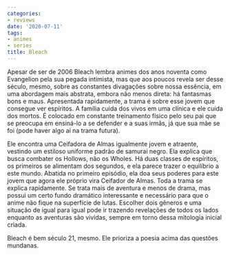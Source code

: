 ```yaml
---
categories:
- reviews
date: '2020-07-11'
tags:
- animes
- series
title: Bleach
---
```


Apesar de ser de 2006 Bleach lembra animes dos anos noventa como Evangelion pela sua pegada intimista, mas que aos poucos revela ser desse século, mesmo, sobre as constantes divagações sobre nossa essência, em uma abordagem mais abstrata, embora não menos direta: há fantasmas bons e maus. Apresentada rapidamente, a trama é sobre esse jovem que consegue ver espíritos. A família cuida dos vivos em uma clínica e ele cuida dos mortos. É colocado em constante treinamento físico pelo seu pai que se preocupa em ensiná-lo a se defender e a suas irmãs, já que sua mãe se foi (pode haver algo aí na trama futura).

Ele encontra uma Ceifadora de Almas igualmente jovem e atraente, vestindo um estiloso uniforme padrão de samurai negro. Ela explica que busca combater os Hollows, não os Wholes. Há duas classes de espíritos, os primeiros se alimentam dos segundos, e ela parece trazer o equilíbrio a este mundo. Abatida no primeiro episódio, ela doa seus poderes para este jovem que agora ele próprio vira Ceifador de Almas. Toda a trama se explica rapidamente. Se trata mais de aventura e menos de drama, mas possui um certo fundo dramático interessante e necessário para que o anime não fique na superfície de lutas. Escolher dois gêneros e uma situação de igual para igual pode ir trazendo revelações de todos os lados enquanto as aventuras são vividas, sempre em torno dessa mitologia inicial criada.

Bleach é bem século 21, mesmo. Ele prioriza a poesia acima das questões mundanas.